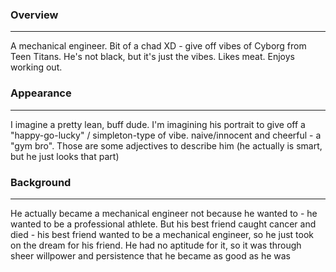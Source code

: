 ### Overview
---
A mechanical engineer. Bit of a chad XD - give off vibes of Cyborg from Teen Titans. He's not black, but it's just the vibes. Likes meat. Enjoys working out. 
### Appearance
---
I imagine a pretty lean, buff dude.  I'm imagining his portrait to give off a "happy-go-lucky" / simpleton-type of vibe. naive/innocent and cheerful - a "gym bro". Those are some adjectives to describe him (he actually is smart, but he just looks that part)

### Background
---
He actually became a mechanical engineer not because he wanted to - he wanted to be a professional athlete. But his best friend caught cancer and died - his best friend wanted to be a mechanical engineer, so he just took on the dream for his friend. He had no aptitude for it, so it was through sheer willpower and persistence that he became as good as he was